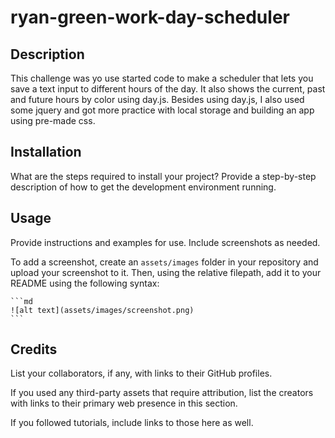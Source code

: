 # ryan-green-work-day-scheduler

## Description

This challenge was yo use started code to make a scheduler that lets you save a text input to different hours of the day. It also shows the current, past and future hours by color using day.js. Besides using day.js, I also used some jquery and got more practice with local storage and building an app using pre-made css.

## Installation

What are the steps required to install your project? Provide a step-by-step description of how to get the development environment running.

## Usage

Provide instructions and examples for use. Include screenshots as needed.

To add a screenshot, create an `assets/images` folder in your repository and upload your screenshot to it. Then, using the relative filepath, add it to your README using the following syntax:

    ```md
    ![alt text](assets/images/screenshot.png)
    ```

## Credits

List your collaborators, if any, with links to their GitHub profiles.

If you used any third-party assets that require attribution, list the creators with links to their primary web presence in this section.

If you followed tutorials, include links to those here as well.
